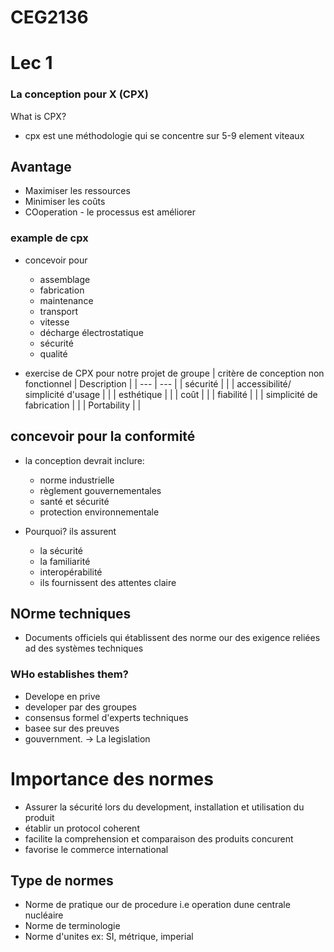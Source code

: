 # CEG2136

# Lec 1

### La conception pour X (CPX)

What is CPX?

- cpx est une méthodologie qui se concentre sur 5-9 element viteaux

## Avantage

- Maximiser les ressources
- Minimiser les coûts
- COoperation - le processus est améliorer

### example de cpx

- concevoir pour

  - assemblage
  - fabrication
  - maintenance
  - transport
  - vitesse
  - décharge électrostatique
  - sécurité
  - qualité

- exercise de CPX pour notre projet de groupe
  | critère de conception non fonctionnel | Description |
  | --- | --- |
  | sécurité | |
  | accessibilité/ simplicité d'usage | |
  | esthétique | |
  | coût | |
  | fiabilité | |
  | simplicité de fabrication | |
  | Portability | |

## concevoir pour la conformité

- la conception devrait inclure:

  - norme industrielle
  - règlement gouvernementales
  - santé et sécurité
  - protection environnementale

- Pourquoi? ils assurent
  - la sécurité
  - la familiarité
  - interopérabilité
  - ils fournissent des attentes claire

## NOrme techniques

- Documents officiels qui établissent des norme our des exigence reliées ad des systèmes techniques
### WHo establishes them?
- Develope en prive
- developer par des groupes
- consensus formel d'experts techniques
- basee sur des preuves
- gouvernment. -> La legislation

# Importance des normes

- Assurer la sécurité lors du development, installation et utilisation du produit
- établir un protocol coherent
- facilite la comprehension et comparaison des produits concurent
- favorise le commerce international

## Type de normes

- Norme de pratique our de procedure i.e operation dune centrale nucléaire
- Norme de terminologie
- Norme d'unites ex: SI, métrique, imperial
